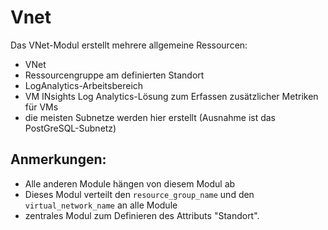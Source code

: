 # Vnet

Das VNet-Modul erstellt mehrere allgemeine Ressourcen:

- VNet
- Ressourcengruppe am definierten Standort
- LogAnalytics-Arbeitsbereich
- VM INsights Log Analytics-Lösung zum Erfassen zusätzlicher Metriken für VMs
- die meisten Subnetze werden hier erstellt (Ausnahme ist das PostGreSQL-Subnetz)

## Anmerkungen:

- Alle anderen Module hängen von diesem Modul ab
- Dieses Modul verteilt den `resource_group_name` und den `virtual_network_name` an alle Module
- zentrales Modul zum Definieren des Attributs "Standort".